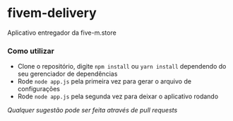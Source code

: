 # fivem-delivery
Aplicativo entregador da five-m.store

### Como utilizar

- Clone o repositório, digite `npm install` ou `yarn install` dependendo do seu gerenciador de dependências
- Rode `node app.js` pela primeira vez para gerar o arquivo de configurações
- Rode `node app.js` pela segunda vez para deixar o aplicativo rodando


*Qualquer sugestão pode ser feita através de pull requests*
